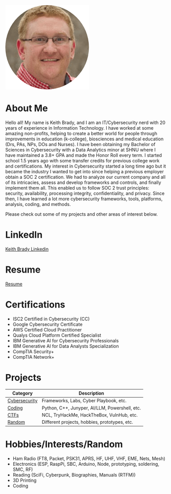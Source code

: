 <!-- Keith Brady's Cybersecurity Portfolio -->

![Keith](/assets/Circle-Keith-Bradysmall.png)

# About Me

Hello all! My name is Keith Brady, and I am an IT/Cybersecurity nerd with 20 years of experience in Information Technology. I have worked at some amazing non-profits, helping to create a better world for people through improvements in education (k-college), biosciences and medical education (Drs, PAs, NPs, DOs and Nurses). I have been obtaining my Bachelor of Sciences in Cybersecurity with a Data Analytics minor at SHNU where I have maintained a 3.8+ GPA and made the Honor Roll every term. I started school 1.5 years ago with some transfer credits for previous college work and certifications. My interest in Cybersecurity started a long time ago but it became the industry I wanted to get into since helping a previous employer obtain a SOC 2 certification. We had to analyze our current company and all of its intricacies, assess and develop frameworks and controls, and finally implement them all. This enabled us to follow SOC 2 trust principles: security, availability, processing integrity, confidentiality, and privacy. Since then, I have learned a lot more cybersecurity frameworks, tools, platforms, analysis, coding, and methods. 

Please check out some of my projects and other areas of interest below. 

# LinkedIn

[Keith Brady Linkedin](https://www.linkedin.com/in/keithabrady/)

# Resume

[Resume](/resume.md)

# Certifications

- ISC2 Certified in Cybersecurity (CC)
- Google Cybersecurity Certificate
- AWS Certified Cloud Practitioner
- Qualys Cloud Platform Certified Specialist
- IBM Generative AI for Cybersecurity Professionals
- IBM Generative AI for Data Analysts Specialization
- CompTIA Security+
- CompTIA Network+

# Projects

|Category               | Description                               |
|-----------------------|-------------------------------------------|
|[Cybersecurity](/sub/cs.md)|Frameworks, Labs, Cyber Playbook, etc.     |
|[Coding](/sub/coding.md)|Python, C++, Junyper, AI/LLM, Powershell, etc.|
|[CTFs](/sub/ctf.md)|NCL, TryHackMe, HackTheBox, VulnHub, etc.          |
|[Random](/sub/random.md)| Different projects, hobbies, prototypes, etc.|

# Hobbies/Interests/Random

- Ham Radio (FT8, Packet, PSK31, APRS, HF, UHF, VHF, EME, Nets, Mesh)
- Electronics (ESP, RaspPi, SBC, Arduino, Node, prototyping, soldering, SMC, RF)
- Reading (SciFi, Cyberpunk, Biographies, Manuals (RTFM))
- 3D Printing
- Coding  

